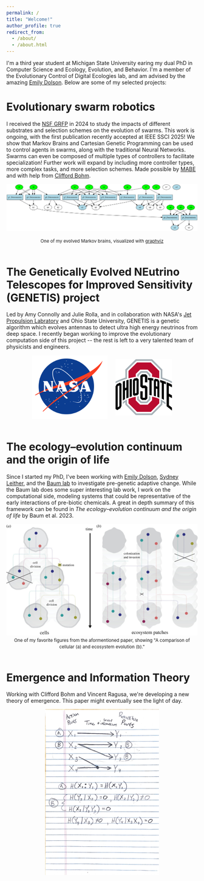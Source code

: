 ```yaml
---
permalink: /
title: "Welcome!"
author_profile: true
redirect_from: 
  - /about/
  - /about.html
---
```


I'm a third year student at Michigan State University earing my dual PhD in Computer Science and Ecology, Evolution, and Behavior. I'm a member of the Evolutionary Control of Digital Ecologies lab, and am advised by the amazing [Emily Dolson](https://cse.msu.edu/~dolsonem/). Below are some of my selected projects: 

Evolutionary swarm robotics 
======
I received the [NSF GRFP](https://www.nsfgrfp.org/) in 2024 to study the impacts of different substrates and selection schemes on the evolution of swarms. This work is ongoing, with the first publication recently accepted at IEEE SSCI 2025! We show that Markov Brains and Cartesian Genetic Programming can be used to control agents in swarms, along with the traditional Neural Networks. Swarms can even be composed of multiple types of controllers to facilitate specialization! Further work will expand by including more controller types, more complex tasks, and more selection schemes. Made possible by [MABE](https://github.com/Hintzelab/MABE) and with help from [Clifford Bohm](https://cliffbohm.weebly.com/).

![MB](/images/graphviz.svg)

<div style="text-align: center;">
  <span style="font-size: smaller;">One of my evolved Markov brains, visualized with <a href="https://graphviz.org/">graphviz</a></span>
</div>
<br>

The Genetically Evolved NEutrino Telescopes for Improved Sensitivity (GENETIS) project
======
Led by Amy Connolly and Julie Rolla, and in collaboration with NASA's [Jet Propulsion Labratory](https://www.jpl.nasa.gov/) and Ohio State University, GENETIS is a genetic algorithm which evolves antennas to detect ultra high energy neutrinos from deep space. I recently began working to improve the evolutionary computation side of this project -- the rest is left to a very talented team of physicists and engineers. 

<div style="display: flex; justify-content: center; align-items: center; gap: 20px;">
    <img src="images/NASA_logo.png" alt="NASA" style="width: 200px; height: auto; object-fit: contain;">
    <img src="images/ohio.png" alt="ohio" style="width: 150px; height: auto; object-fit: contain;">
</div>
<br>

The ecology–evolution continuum and the origin of life
======
Since I started my PhD, I've been working with [Emily Dolson](https://cse.msu.edu/~dolsonem/), [Sydney Leither](https://scholar.google.com/citations?user=BzcWiSgAAAAJ&hl=en), and the [Baum lab](https://baumlab.botany.wisc.edu/) to investigate pre-genetic adaptive change. While the Baum lab does some super interesting lab work, I work on the computational side, modeling systems that could be representative of the early interactions of pre-biotic chemicals. A great in depth summary of this framework can be found in *The ecology–evolution continuum and the origin of life* by Baum et al. 2023. 

<div style="text-align: center;">
<img src="images/eco-evo.jpg" alt="eco"/>
</div>

<div style="text-align: center;">
  <span style="font-size: smaller;">One of my favorite figures from the aformentioned paper, showing "A comparison of cellular (a) and ecosystem evolution (b)."</span>
</div>
<br>

Emergence and Information Theory
======
Working with Clifford Bohm and Vincent Ragusa, we're developing a new theory of emergence. This paper might eventually see the light of day.

<div style="text-align: center;">
<img src="images/math.JPG" alt="math" width="300"/>
</div>
